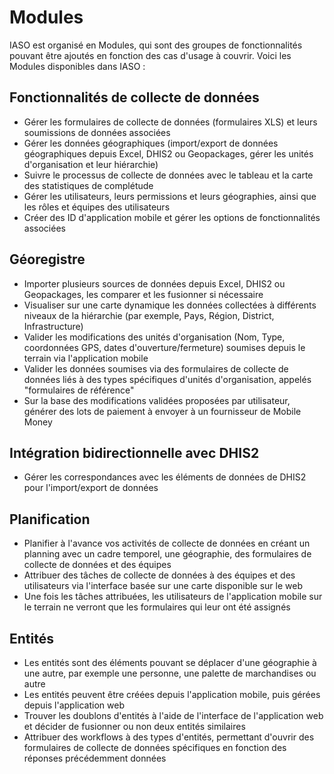 # Modules

IASO est organisé en Modules, qui sont des groupes de fonctionnalités pouvant être ajoutés en fonction des cas d'usage à couvrir. Voici les Modules disponibles dans IASO :

## Fonctionnalités de collecte de données

-   Gérer les formulaires de collecte de données (formulaires XLS) et leurs soumissions de données associées
-   Gérer les données géographiques (import/export de données géographiques depuis Excel, DHIS2 ou Geopackages, gérer les unités d'organisation et leur hiérarchie)
-   Suivre le processus de collecte de données avec le tableau et la carte des statistiques de complétude
-   Gérer les utilisateurs, leurs permissions et leurs géographies, ainsi que les rôles et équipes des utilisateurs
-   Créer des ID d'application mobile et gérer les options de fonctionnalités associées

## Géoregistre

-   Importer plusieurs sources de données depuis Excel, DHIS2 ou Geopackages, les comparer et les fusionner si nécessaire
-   Visualiser sur une carte dynamique les données collectées à différents niveaux de la hiérarchie (par exemple, Pays, Région, District, Infrastructure)
-   Valider les modifications des unités d'organisation (Nom, Type, coordonnées GPS, dates d'ouverture/fermeture) soumises depuis le terrain via l'application mobile
-   Valider les données soumises via des formulaires de collecte de données liés à des types spécifiques d'unités d'organisation, appelés "formulaires de référence"
-   Sur la base des modifications validées proposées par utilisateur, générer des lots de paiement à envoyer à un fournisseur de Mobile Money

## Intégration bidirectionnelle avec DHIS2

-   Gérer les correspondances avec les éléments de données de DHIS2 pour l'import/export de données

## Planification

-   Planifier à l'avance vos activités de collecte de données en créant un planning avec un cadre temporel, une géographie, des formulaires de collecte de données et des équipes
-   Attribuer des tâches de collecte de données à des équipes et des utilisateurs via l'interface basée sur une carte disponible sur le web
-   Une fois les tâches attribuées, les utilisateurs de l'application mobile sur le terrain ne verront que les formulaires qui leur ont été assignés

## Entités

-   Les entités sont des éléments pouvant se déplacer d'une géographie à une autre, par exemple une personne, une palette de marchandises ou autre
-   Les entités peuvent être créées depuis l'application mobile, puis gérées depuis l'application web
-   Trouver les doublons d'entités à l'aide de l'interface de l'application web et décider de fusionner ou non deux entités similaires
-   Attribuer des workflows à des types d'entités, permettant d'ouvrir des formulaires de collecte de données spécifiques en fonction des réponses précédemment données
